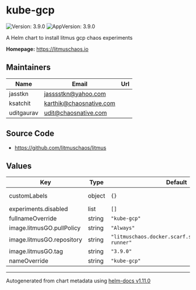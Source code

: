 # kube-gcp

![Version: 3.9.0](https://img.shields.io/badge/Version-3.9.0-informational?style=flat-square) ![AppVersion: 3.9.0](https://img.shields.io/badge/AppVersion-3.9.0-informational?style=flat-square)

A Helm chart to install litmus gcp chaos experiments

**Homepage:** <https://litmuschaos.io>

## Maintainers

| Name | Email | Url |
| ---- | ------ | --- |
| jasstkn | <jasssstkn@yahoo.com> |  |
| ksatchit | <karthik@chaosnative.com> |  |
| uditgaurav | <udit@chaosnative.com> |  |

## Source Code

* <https://github.com/litmuschaos/litmus>

## Values

| Key | Type | Default | Description |
|-----|------|---------|-------------|
| customLabels | object | `{}` | Additional labels |
| experiments.disabled | list | `[]` |  |
| fullnameOverride | string | `"kube-gcp"` |  |
| image.litmusGO.pullPolicy | string | `"Always"` |  |
| image.litmusGO.repository | string | `"litmuschaos.docker.scarf.sh/litmuschaos/go-runner"` |  |
| image.litmusGO.tag | string | `"3.9.0"` |  |
| nameOverride | string | `"kube-gcp"` |  |

----------------------------------------------
Autogenerated from chart metadata using [helm-docs v1.11.0](https://github.com/norwoodj/helm-docs/releases/v1.11.0)
